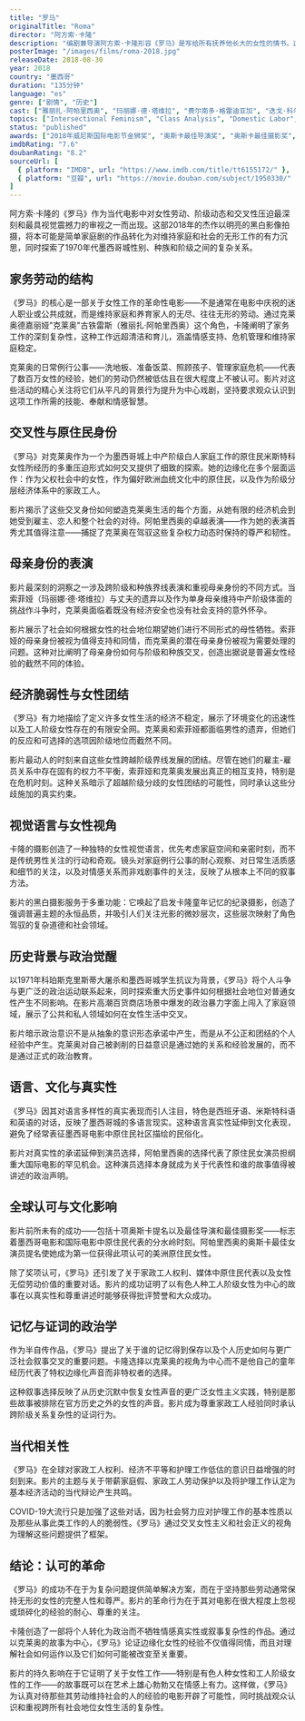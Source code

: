 ```yaml
---
title: "罗马"
originalTitle: "Roma"
director: "阿方索·卡隆"
description: "编剧兼导演阿方索·卡隆形容《罗马》是写给所有抚养他长大的女性的情书。这是一部对女性经历的所有阶段——少女时代、女性身份、母亲角色——的美丽沉思。这部关于女佣和她照顾的墨西哥城中产阶级家庭的家庭剧以清晰的黑白画面讲述，但不难发现女性的工作从未脱离灰色地带。"
posterImage: "/images/films/roma-2018.jpg"
releaseDate: 2018-08-30
year: 2018
country: "墨西哥"
duration: "135分钟"
language: "es"
genre: ["剧情", "历史"]
cast: ["雅丽扎·阿帕里西奥", "玛丽娜·德·塔维拉", "费尔南多·格雷迪亚加", "迭戈·科尔蒂纳·奥特雷", "卡洛斯·佩拉尔塔", "马尔科·格拉夫", "丹妮拉·德梅萨"]
topics: ["Intersectional Feminism", "Class Analysis", "Domestic Labor", "Indigenous Feminism", "Motherhood Critique", "Women's History", "Decolonial Feminism"]
status: "published"
awards: ["2018年威尼斯国际电影节金狮奖", "奥斯卡最佳导演奖", "奥斯卡最佳摄影奖", "奥斯卡10项提名包括最佳影片"]
imdbRating: "7.6"
doubanRating: "8.2"
sourceUrl: [
  { platform: "IMDB", url: "https://www.imdb.com/title/tt6155172/" },
  { platform: "豆瓣", url: "https://movie.douban.com/subject/1950330/" }
]
---
```


阿方索·卡隆的《罗马》作为当代电影中对女性劳动、阶级动态和交叉性压迫最深刻和最具视觉震撼力的审视之一而出现。这部2018年的杰作以明亮的黑白影像拍摄，将本可能是简单家庭剧的作品转化为对维持家庭和社会的无形工作的有力沉思，同时探索了1970年代墨西哥城性别、种族和阶级之间的复杂关系。

## 家务劳动的结构

《罗马》的核心是一部关于女性工作的革命性电影——不是通常在电影中庆祝的迷人职业或公共成就，而是维持家庭和养育家人的无尽、往往无形的劳动。通过克莱奥德嘉丽娅"克莱奥"古铁雷斯（雅丽扎·阿帕里西奥）这个角色，卡隆阐明了家务工作的深刻复杂性，这种工作远超清洁和育儿，涵盖情感支持、危机管理和维持家庭稳定。

克莱奥的日常例行公事——洗地板、准备饭菜、照顾孩子、管理家庭危机——代表了数百万女性的经验，她们的劳动仍然被低估且在很大程度上不被认可。影片对这些活动的精心关注将它们从平凡的背景行为提升为中心戏剧，坚持要求观众认识到这项工作所需的技能、奉献和情感智慧。

## 交叉性与原住民身份

《罗马》对克莱奥作为一个为墨西哥城上中产阶级白人家庭工作的原住民米斯特科女性所经历的多重压迫形式如何交叉提供了细致的探索。她的边缘化在多个层面运作：作为父权社会中的女性，作为偏好欧洲血统文化中的原住民，以及作为阶级分层经济体系中的家政工人。

影片揭示了这些交叉身份如何塑造克莱奥生活的每个方面，从她有限的经济机会到她受到雇主、恋人和整个社会的对待。阿帕里西奥的卓越表演——作为她的表演首秀尤其值得注意——捕捉了克莱奥在驾驭这些复杂权力动态时保持的尊严和韧性。

## 母亲身份的表演

影片最深刻的洞察之一涉及跨阶级和种族界线表演和重视母亲身份的不同方式。当索菲娅（玛丽娜·德·塔维拉）与丈夫的遗弃以及作为单身母亲维持中产阶级体面的挑战作斗争时，克莱奥面临着既没有经济安全也没有社会支持的意外怀孕。

影片展示了社会如何根据女性的社会地位期望她们进行不同形式的母性牺牲。索菲娅的母亲身份被视为值得支持和同情，而克莱奥的潜在母亲身份被视为需要处理的问题。这种对比阐明了母亲身份如何与阶级和种族交叉，创造出据说是普遍女性经验的截然不同的体验。

## 经济脆弱性与女性团结

《罗马》有力地描绘了定义许多女性生活的经济不稳定，展示了环境变化的迅速性以及工人阶级女性存在的有限安全网。克莱奥和索菲娅都面临男性的遗弃，但她们的反应和可选择的选项因阶级地位而截然不同。

影片最动人的时刻来自这些女性跨越阶级界线发展的团结。尽管在她们的雇主-雇员关系中存在固有的权力不平衡，索菲娅和克莱奥发展出真正的相互支持，特别是在危机时刻。这种关系暗示了超越阶级分歧的女性团结的可能性，同时承认这些分歧施加的真实约束。

## 视觉语言与女性视角

卡隆的摄影创造了一种独特的女性视觉语言，优先考虑家庭空间和亲密时刻，而不是传统男性关注的行动和奇观。镜头对家庭例行公事的耐心观察、对日常生活质感和细节的关注，以及对情感关系而非戏剧事件的关注，反映了从根本上不同的叙事方法。

影片的黑白摄影服务于多重功能：它唤起了启发卡隆童年记忆的纪录摄影，创造了强调普遍主题的永恒品质，并吸引人们关注光影的微妙层次，这些层次映射了角色驾驭的复杂道德和社会领域。

## 历史背景与政治觉醒

以1971年科珀斯克里斯蒂大屠杀和墨西哥城学生抗议为背景，《罗马》将个人斗争与更广泛的政治运动联系起来，同时探索重大历史事件如何根据社会地位对普通女性产生不同影响。在影片高潮百货商店场景中爆发的政治暴力字面上闯入了家庭领域，展示了公共和私人领域如何在女性生活中交叉。

影片暗示政治意识不是从抽象的意识形态承诺中产生，而是从不公正和团结的个人经验中产生。克莱奥对自己被剥削的日益意识是通过她的关系和经验发展的，而不是通过正式的政治教育。

## 语言、文化与真实性

《罗马》因其对语言多样性的真实表现而引人注目，特色是西班牙语、米斯特科语和英语的对话，反映了墨西哥城的多语言现实。这种语言真实性延伸到文化表现，避免了经常表征墨西哥电影中原住民社区描绘的民俗化。

影片对真实性的承诺延伸到演员选择，阿帕里西奥的选择代表了原住民女演员担纲重大国际电影的罕见机会。这种演员选择本身就成为关于代表性和谁的故事值得被讲述的政治声明。

## 全球认可与文化影响

影片前所未有的成功——包括十项奥斯卡提名以及最佳导演和最佳摄影奖——标志着墨西哥电影和国际电影中原住民代表的分水岭时刻。阿帕里西奥的奥斯卡最佳女演员提名使她成为第一位获得此项认可的美洲原住民女性。

除了奖项认可，《罗马》还引发了关于家政工人权利、媒体中原住民代表以及女性无偿劳动价值的重要对话。影片的成功证明了以有色人种工人阶级女性为中心的故事在以真实性和尊重讲述时能够获得批评赞誉和大众成功。

## 记忆与证词的政治学

作为半自传作品，《罗马》提出了关于谁的记忆得到保存以及个人历史如何与更广泛社会叙事交叉的重要问题。卡隆选择以克莱奥的视角为中心而不是他自己的童年经历代表了特权边缘化声音而非特权者的选择。

这种叙事选择反映了从历史沉默中恢复女性声音的更广泛女性主义实践，特别是那些故事被排除在官方历史之外的女性的声音。影片成为尊重家政工人经验同时承认跨阶级关系复杂性的证词行为。

## 当代相关性

《罗马》在全球对家政工人权利、经济不平等和护理工作低估的意识日益增强的时刻到来。影片的主题与关于带薪家庭假、家政工人劳动保护以及将护理工作认定为基本经济活动的当代辩论产生共鸣。

COVID-19大流行只是加强了这些对话，因为社会努力应对护理工作的基本性质以及那些从事此类工作的人的脆弱性。《罗马》通过交叉女性主义和社会正义的视角为理解这些问题提供了框架。

## 结论：认可的革命

《罗马》的成功不在于为复杂问题提供简单解决方案，而在于坚持那些劳动通常保持无形的女性的完整人性和尊严。影片的革命行为在于其对电影在很大程度上忽视或琐碎化的经验的耐心、尊重的关注。

卡隆创造了一部将个人转化为政治而不牺牲情感真实性或叙事复杂性的作品。通过以克莱奥的故事为中心，《罗马》论证边缘化女性的经验不仅值得同情，而且对理解社会如何运作以及它们如何可能被改变至关重要。

影片的持久影响在于它证明了关于女性工作——特别是有色人种女性和工人阶级女性的工作——的故事既可以在艺术上雄心勃勃又在情感上有力。这样做，《罗马》为认真对待那些其劳动维持社会的人的经验的电影开辟了可能性，同时挑战观众认识和重视跨所有社会地位女性生活的复杂性。